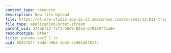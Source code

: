 ```yaml
---
content_type: resource
description: New file Upload
file: https://ol-ocw-studio-app-qa.s3.amazonaws.com/courses/12-811-tropical-meteorology-spring-2011/6582f8ff3edd49641b42ec901d8f017c_params_ver2_2.in
file_type: application/octet-stream
parent_uid: 374ebf22-f5f1-50d9-82a5-d78288ffba8e
resourcetype: Other
title: params_ver2_2.in
uid: 6582f8ff-3edd-4964-1b42-ec901d8f017c
---
```

